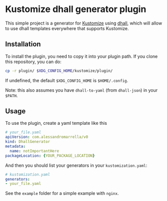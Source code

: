 # Kustomize dhall generator plugin

This simple project is a generator for [Kustomize](https://www.kustomize.io) using [dhall](https://dhall-lang.org), which will allow to use dhall templates everywhere that supports Kustomize.

## Installation
To install the plugin, you need to copy it into your plugin path.
If you clone this repository, you can do:
```sh
cp -r plugin/ $XDG_CONFIG_HOME/kustomize/plugin/
```

If undefined, the default `$XDG_CONFIG_HOME` is `$HOME/.config`.

Note: this also assumes you have `dhall-to-yaml` (from `dhall-json`) in your `$PATH`.

## Usage
To use the plugin, create a yaml template like this
```yaml
# your_file.yaml
apiVersion: com.alessandromarrella/v0
kind: DhallGenerator
metadata:
  name: notImportantHere
packageLocation: {YOUR_PACKAGE_LOCATION}
```

And then you should list your generators in your `kustomization.yaml`:
```yaml
# kustomization.yaml
generators:
- your_file.yaml
```

See the `example` folder for a simple example with `nginx`.

